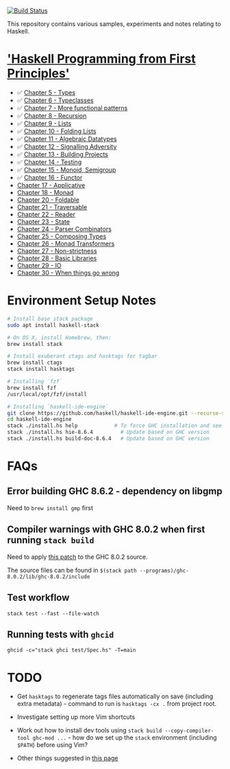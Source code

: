 [![Build Status](https://travis-ci.org/martinrist/haskell-sandbox.svg?branch=master)](https://travis-ci.org/martinrist/haskell-sandbox)

This repository contains various samples, experiments and notes relating to Haskell.

# ['Haskell Programming from First Principles'](http://haskellbook.com)

- ✅ [Chapter 5 - Types](src/ProgrammingHaskell/Chapter05/README.md)
- ✅ [Chapter 6 - Typeclasses](src/ProgrammingHaskell/Chapter06/README.md)
- ✅ [Chapter 7 - More functional patterns](src/ProgrammingHaskell/Chapter07/README.md)
- ✅ [Chapter 8 - Recursion](src/ProgrammingHaskell/Chapter08/README.md)
- ✅ [Chapter 9 - Lists](src/ProgrammingHaskell/Chapter09/README.md)
- ✅ [Chapter 10 - Folding Lists](src/ProgrammingHaskell/Chapter10/README.md)
- ✅ [Chapter 11 - Algebraic Datatypes](src/ProgrammingHaskell/Chapter11/README.md)
- ✅ [Chapter 12 - Signalling Adversity](src/ProgrammingHaskell/Chapter12/README.md)
- ✅ [Chapter 13 - Building Projects](src/ProgrammingHaskell/Chapter13/README.md)
- ✅ [Chapter 14 - Testing](src/ProgrammingHaskell/Chapter14/README.md)
- ✅ [Chapter 15 - Monoid, Semigroup](src/ProgrammingHaskell/Chapter15/README.md)
- ✅ [Chapter 16 - Functor](src/ProgrammingHaskell/Chapter16/README.md)
- [Chapter 17 - Applicative](src/ProgrammingHaskell/Chapter17/README.md)
- [Chapter 18 - Monad](src/ProgrammingHaskell/Chapter18/README.md)
- [Chapter 20 - Foldable](src/ProgrammingHaskell/Chapter20/README.md)
- [Chapter 21 - Traversable](src/ProgrammingHaskell/Chapter21/README.md)
- [Chapter 22 - Reader](src/ProgrammingHaskell/Chapter22/README.md)
- [Chapter 23 - State](src/ProgrammingHaskell/Chapter23/README.md)
- [Chapter 24 - Parser Combinators](src/ProgrammingHaskell/Chapter24/README.md)
- [Chapter 25 - Composing Types](src/ProgrammingHaskell/Chapter25/README.md)
- [Chapter 26 - Monad Transformers](src/ProgrammingHaskell/Chapter26/README.md)
- [Chapter 27 - Non-strictness](src/ProgrammingHaskell/Chapter27/README.md)
- [Chapter 28 - Basic Libraries](src/ProgrammingHaskell/Chapter28/README.md)
- [Chapter 29 - IO](src/ProgrammingHaskell/Chapter29/README.md)
- [Chapter 30 - When things go wrong](src/ProgrammingHaskell/Chapter30/README.md)


# Environment Setup Notes

```bash
# Install base stack package
sudo apt install haskell-stack

# On OS X, install Homebrew, then:
brew install stack

# Install exuberant ctags and hasktags for tagbar
brew install ctags
stack install hasktags

# Installing `fzf`
brew install fzf
/usr/local/opt/fzf/install

# Installing `haskell-ide-engine`
git clone https://github.com/haskell/haskell-ide-engine.git --recurse-submodules
cd haskell-ide-engine
stack ./install.hs help            # To force GHC installation and see options
stack ./install.hs hie-8.6.4         # Update based on GHC version
stack ./install.hs build-doc-8.6.4   # Update based on GHC version
```


# FAQs

## Error building GHC 8.6.2 - dependency on libgmp

Need to `brew install gmp` first

## Compiler warnings with GHC 8.0.2 when first running `stack build`

Need to apply [this patch](https://github.com/NixOS/nixpkgs/blob/master/pkgs/development/compilers/ghc/ghc-8.0.2-no-cpp-warnings.patch) to the GHC 8.0.2 source.

The source files can be found in `$(stack path
--programs)/ghc-8.0.2/lib/ghc-8.0.2/include`

## Test workflow
```
stack test --fast --file-watch
```

## Running tests with `ghcid`
```
ghcid -c="stack ghci test/Spec.hs" -T=main
```

# TODO

- Get `hasktags` to regenerate tags files automatically on save (including extra
  metadata) - command to run is `hasktags -cx .` from project root.

- Investigate setting up more Vim shortcuts

- Work out how to install dev tools using `stack build --copy-compiler-tool ghc-mod ...` - how do we set up the `stack` environment (including `$PATH`) before using Vim?

- Other things suggested in [this page](https://lexi-lambda.github.io/blog/2018/02/10/an-opinionated-guide-to-haskell-in-2018/)

